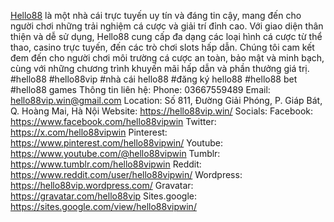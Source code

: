 <a href="https://hello88vip.win/">Hello88</a> là một nhà cái trực tuyến uy tín và đáng tin cậy, mang đến cho người chơi những trải nghiệm cá cược và giải trí đỉnh cao. Với giao diện thân thiện và dễ sử dụng, Hello88 cung cấp đa dạng các loại hình cá cược từ thể thao, casino trực tuyến, đến các trò chơi slots hấp dẫn. Chúng tôi cam kết đem đến cho người chơi môi trường cá cược an toàn, bảo mật và minh bạch, cùng với những chương trình khuyến mãi hấp dẫn và phần thưởng giá trị. 
#hello88 #hello88vip #nhà cái hello88 #đăng ký hello88 #hello88 bet #hello88 games
Thông tin liên hệ:
Phone: 03667559489
Email: hello88vip.win@gmail.com
Location: Số 811, Đường Giải Phóng, P. Giáp Bát, Q. Hoàng Mai, Hà Nội
Website: <a href="https://hello88vip.win/">https://hello88vip.win/</a>
Socials:
Facebook: <a href="https://www.facebook.com/hello88vipwin">https://www.facebook.com/hello88vipwin</a>
Twitter: <a href="https://x.com/hello88vipwin">https://x.com/hello88vipwin</a>
Pinterest: <a href="https://www.pinterest.com/hello88vipwin/">https://www.pinterest.com/hello88vipwin/</a>
Youtube: <a href="https://www.youtube.com/@hello88vipwin">https://www.youtube.com/@hello88vipwin</a>
Tumblr: <a href="https://www.tumblr.com/hello88vipwin">https://www.tumblr.com/hello88vipwin</a>
Reddit: <a href="https://www.reddit.com/user/hello88vipwin/">https://www.reddit.com/user/hello88vipwin/</a>
Wordpress: <a href="https://hello88vip.wordpress.com/">https://hello88vip.wordpress.com/</a>
Gravatar: <a href="https://gravatar.com/hello88vip">https://gravatar.com/hello88vip</a>
Sites.google: <a href="https://sites.google.com/view/hello88vipwin/">https://sites.google.com/view/hello88vipwin/</a>